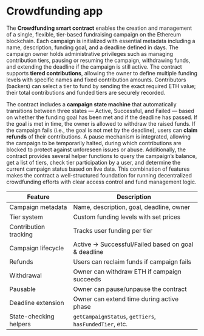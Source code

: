 # Crowdfunding app

The **Crowdfunding smart contract** enables the creation and management of a single, flexible, tier-based fundraising campaign on the Ethereum blockchain. Each campaign is initialized with essential metadata including a name, description, funding goal, and a deadline defined in days. The campaign owner holds administrative privileges such as managing contribution tiers, pausing or resuming the campaign, withdrawing funds, and extending the deadline if the campaign is still active. The contract supports **tiered contributions**, allowing the owner to define multiple funding levels with specific names and fixed contribution amounts. Contributors (backers) can select a tier to fund by sending the exact required ETH value; their total contributions and funded tiers are securely recorded.

The contract includes a **campaign state machine** that automatically transitions between three states — Active, Successful, and Failed — based on whether the funding goal has been met and if the deadline has passed. If the goal is met in time, the owner is allowed to withdraw the raised funds. If the campaign fails (i.e., the goal is not met by the deadline), users can **claim refunds** of their contributions. A pause mechanism is integrated, allowing the campaign to be temporarily halted, during which contributions are blocked to protect against unforeseen issues or abuse. Additionally, the contract provides several helper functions to query the campaign’s balance, get a list of tiers, check tier participation by a user, and determine the current campaign status based on live data. This combination of features makes the contract a well-structured foundation for running decentralized crowdfunding efforts with clear access control and fund management logic.

| Feature                | Description                                            |
| ---------------------- | ------------------------------------------------------ |
| Campaign metadata      | Name, description, goal, deadline, owner               |
| Tier system            | Custom funding levels with set prices                  |
| Contribution tracking  | Tracks user funding per tier                           |
| Campaign lifecycle     | Active → Successful/Failed based on goal & deadline    |
| Refunds                | Users can reclaim funds if campaign fails              |
| Withdrawal             | Owner can withdraw ETH if campaign succeeds            |
| Pausable               | Owner can pause/unpause the contract                   |
| Deadline extension     | Owner can extend time during active phase              |
| State-checking helpers | `getCampaignStatus`, `getTiers`, `hasFundedTier`, etc. |

